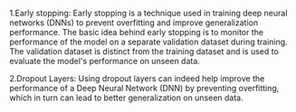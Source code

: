 1.Early stopping:
Early stopping is a technique used in training deep neural networks (DNNs) to prevent overfitting and improve generalization performance. The basic idea behind early stopping is to monitor the performance of the model on a separate validation dataset during training. The validation dataset is distinct from the training dataset and is used to evaluate the model's performance on unseen data.

2.Dropout Layers:
Using dropout layers can indeed help improve the performance of a Deep Neural Network (DNN) by preventing overfitting, which in turn can lead to better generalization on unseen data.
